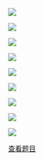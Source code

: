 ![](6c0295a4e836b5d786302dbca7b1e8e4.png)

![](2cc2c5f17b3fbd4e736908b50772de79.png)

![](e7ec857ecb169a1d5e9da49a581662a4.png)

![](9de045b06bf349f7cc8b0073de057141.png)

![](049a4582c8faee94c0fc925022fbb13f.png)

![](e4b29e4d813da6a32ee34ce705d0ca5f.png)

![](561198ab9f2f129db2e68748bc6283f6.png)

![](62bbf59f207619b1575ade4848492bc7.png)

![](b51af142ac99ab7c5f6fc7be7d27ec57.png)

[查看题目](../所得税.本章真题.md#21-题目)

